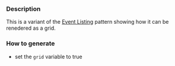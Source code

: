 ### Description
This is a variant of the [Event Listing](./?p=organisms-event-listing) pattern showing how it can be renedered as a grid.

### How to generate
* set the `grid` variable to true

